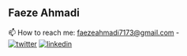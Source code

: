 ## Faeze Ahmadi
📫 How to reach me: faezeahmadi7173@gmail.com  -  
[![twitter](https://img.shields.io/badge/twitter-1DA1F2?style=for-the-badge&logo=twitter&logoColor=white)](https://twitter.com/)
[![linkedin](https://img.shields.io/badge/linkedin-1DA1F2?style=for-the-badge&logo=linkedin&logoColor=white)](https://www.linkedin.com/in/faeze-ahmadi2003)



<!---
Faeze-Ahmadi/Faeze-Ahmadi is a ✨ special ✨ repository because its `README.md` (this file) appears on your GitHub profile.
You can click the Preview link to take a look at your changes.
--->
